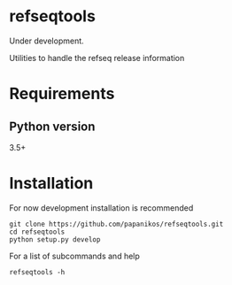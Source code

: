 # refseqtools

Under development.

Utilities to handle the refseq release information

# Requirements

## Python version

3.5+

# Installation

For now development installation is recommended
```
git clone https://github.com/papanikos/refseqtools.git
cd refseqtools
python setup.py develop
```

For a list of subcommands and help
```
refseqtools -h
```

